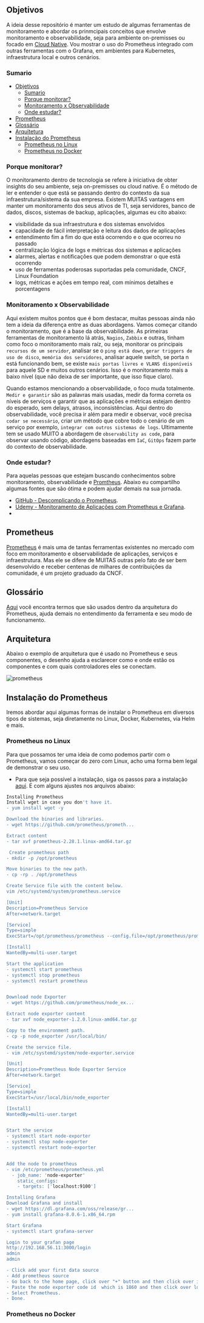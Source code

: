 ## Objetivos
A ideia desse repositório é manter um estudo de algumas ferramentas de monitoramento e abordar os prinmcipais conceitos que envolve monitoramento e observabilidade, seja para ambiente on-premisses ou focado em [Cloud Native](https://www.cncf.io/). Vou mostrar o uso do Prometheus integrado com outras ferramentas com o Grafana, em ambientes para Kubernetes, infraestrutura local e outros cenários.

### Sumario
- [Objetivos](#objetivos)
  - [Sumario](#sumario)
  - [Porque monitorar?](#porque-monitorar)
  - [Monitoramento x Observabilidade](#monitoramento-x-observabilidade)
  - [Onde estudar?](#onde-estudar)
- [Prometheus](#prometheus)
- [Glossário](#glossário)
- [Arquitetura](#arquitetura)
- [Instalação do Prometheus](#instalação-do-prometheus)
  - [Prometheus no Linux](#prometheus-no-linux)
  - [Prometheus no Docker](#prometheus-no-docker)

### Porque monitorar?
O monitoramento dentro de tecnologia se refere à iniciativa de obter insights do seu ambiente, seja on-premisses ou cloud native. É o método de ler e entender o que está se passando dentro do contexto da sua infraestrutura/sistema da sua empresa. Existem MUITAS vantagens em manter um monitoramento dos seus ativos de TI, seja servidores, banco de dados, discos, sistemas de backup, aplicações, algumas eu cito abaixo:

- visibilidade da sua infraestrutura e dos sistemas envolvidos
- capacidade de fácil interpretação e leitura dos dados de aplicações
- entendimento fim a fim do que está ocorrendo e o que ocorreu no passado
- centralização lógica de logs e métricas dos sistemas e aplicações
- alarmes, alertas e notificações que podem demonstrar o que está ocorrendo
- uso de ferramentas poderosas suportadas pela comunidade, CNCF, Linux Foundation
- logs, métricas e ações em tempo real, com mínimos detalhes e porcentagens

### Monitoramento x Observabilidade
Aqui existem muitos pontos que é bom destacar, muitas pessoas ainda não tem a ideia da diferença entre as duas abordagens. Vamos começar citando o monitoramento, que é a base da observabilidade. As primeiras ferramentas de monitoramento lá atrás, `Nagios`, `Zabbix` e outras, tinham como foco o monitoramento mais raíz, ou seja, monitorar os principais `recursos de um servidor`, analisar se o `ping está down`, `gerar triggers de uso de disco`, `memória dos servidores`, analisar aquele switch, se  porta n está funcionando bem, se existe `mais portas livres e VLANS disponíveis` para aquele SD e muitos outros cenários. Isso é o monitoramento mais a baixo nível (que não deixa de ser importante, que isso fique claro).

Quando estamos mencionando a observabilidade, o foco muda totalmente. `Medir e garantir` são as palavras mais usadas, medir da forma correta os níveis de serviços e garantir que as aplicações e métricas estejam dentro do esperado, sem delays, atrasos, inconsistências. Aqui dentro do observabilidade, você precisa ir além para medir e observar, você precisa `codar se necessário`, criar um método que cobre todo o cenário de um serviço por exemplo, `integrar com outros sistemas de logs`. Ultimamente tem se usado MUITO a abordagem de `observability as code`, para observar usando código, abordagens baseadas em `IaC`, `GitOps` fazem parte do contexto de observabilidade.

### Onde estudar?
Para aquelas pessoas que estejam buscando conhecimentos sobre monitoramento, observabilidade e [Promtheus](https://prometheus.io/). Abaixo eu compartilho algumas fontes que são ótima e podem ajudar demais na sua jornada.

- [GitHub - Descomplicando o Prometheus](https://github.com/badtuxx/DescomplicandoPrometheus).
- [Udemy - Monitoramento de Aplicações com Prometheus e Grafana](https://www.udemy.com/course/monitorando-aplicacoes-com-prometheus-e-grafana/).
- 

## Prometheus
[Prometheus](https://prometheus.io/) é mais uma de tantas ferramentas existentes no mercado com foco em monitoramento e observabilidade de aplicações, serviços e infraestrutura. Mas ele se difere de MUITAS outras pelo fato de ser bem desenvolvido e receber centenas de milhares de contribuições da comunidade, é um projeto graduado da CNCF.

## Glossário
[Aqui](https://prometheus.io/docs/introduction/glossary/) você encontra termos que são usados dentro da arquitetura do Prometheus, ajuda demais no entendimento da ferramenta e seu modo de funcionamento.

## Arquitetura
Abaixo o exemplo de arquitetura que é usado no Prometheus e seus componentes, o desenho ajuda a esclarecer como e onde estão os componentes e com quais controladores eles se conectam.

![prometheus](images/prometheus1.png)

## Instalação do Prometheus 
Iremos abordar aqui algumas formas de instalar o Prometheus em diversos tipos de sistemas, seja diretamente no Linux, Docker, Kubernetes, via Helm e mais.

### Prometheus no Linux
Para que possamos ter uma ideia de como podemos partir com o Prometheus, vamos começar do zero com Linux, acho uma forma bem legal de demonstrar o seu uso.

- Para que seja possível a instalação, siga os passos para a instalação [aqui](https://prometheus.io/download/). E com alguns ajustes nos arquivos abaixo:

```bash
Installing Prometheus
Install wget in case you don't have it.
- yum install wget -y

Download the binaries and libraries.
- wget https://github.com/prometheus/prometh...

Extract content
- tar xvf prometheus-2.28.1.linux-amd64.tar.gz

 Create prometheus path
- mkdir -p /opt/prometheus

Move binaries to the new path.
- cp -rp . /opt/prometheus

Create Service file with the content below.
vim /etc/systemd/system/prometheus.service

[Unit]
Description=Prometheus Service
After=network.target

[Service]
Type=simple
ExecStart=/opt/prometheus/prometheus --config.file=/opt/prometheus/prometheus.yml

[Install]
WantedBy=multi-user.target

Start the application
- systemctl start prometheus
- systemctl stop prometheus 
- systemctl restart prometheus


Download node Exporter
- wget https://github.com/prometheus/node_ex...

Extract node exporter content
- tar xvf node_exporter-1.2.0.linux-amd64.tar.gz

Copy to the environment path.
- cp -p node_exporter /usr/local/bin/

Create the service file.
- vim /etc/systemd/system/node-exporter.service

[Unit]
Description=Prometheus Node Exporter Service
After=network.target

[Service]
Type=simple
ExecStart=/usr/local/bin/node_exporter

[Install]
WantedBy=multi-user.target


Start the service
- systemctl start node-exporter
- systemctl stop node-exporter 
- systemctl restart node-exporter


Add the node to prometheus
- vim /etc/prometheus/prometheus.yml
  - job_name: 'node-exporter'
    static_configs:
    - targets: ['localhost:9100']

Installing Grafana
Download Grafana and install
- wget https://dl.grafana.com/oss/release/gr...
- yum install grafana-8.0.6-1.x86_64.rpm

Start Grafana
- systemctl start grafana-server

Login to your grafan page
http://192.168.56.11:3000/login
admin
admin

- Click add your first data source
- Add prometheus source
- Go back to the home page, click over "+" button and then click over import.
- Paste the node exporter code id  which is 1860 and then click over load button.
- Select Prometheus.
- Done.
```

### Prometheus no Docker





